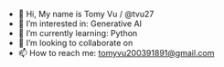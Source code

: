 - 👋 Hi, My name is Tomy Vu / @tvu27
- 👀 I’m interested in: Generative AI  
- 🌱 I’m currently learning: Python
- 💞️ I’m looking to collaborate on 
- 📫 How to reach me: tomyvu200391891@gmail.com

<!---
tvu27/tvu27 is a ✨ special ✨ repository because its `README.md` (this file) appears on your GitHub profile.
You can click the Preview link to take a look at your changes.
--->

